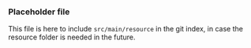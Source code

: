 ### Placeholder file

This file is here to include `src/main/resource` in the git index, in case the resource folder is needed in the future.
